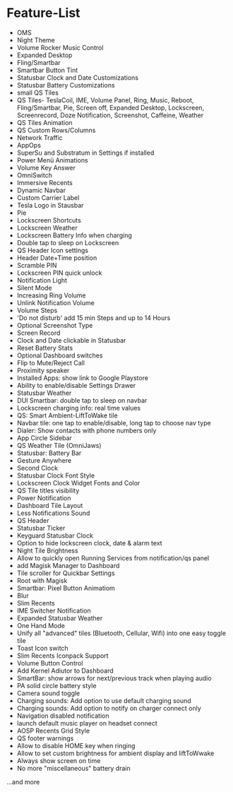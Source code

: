# Feature-List

- OMS
- Night Theme
- Volume Rocker Music Control
- Expanded Desktop
- Fling/Smartbar
- Smartbar Button Tint
- Statusbar Clock and Date Customizations
- Statusbar Battery Customizations
- small QS Tiles
- QS Tiles- TeslaCoil, IME, Volume Panel, Ring, Music, Reboot, Fling/Smartbar, Pie, Screen off, Expanded Desktop, Lockscreen, Screenrecord, Doze Notification, Screenshot, Caffeine, Weather
- QS Tiles Animation
- QS Custom Rows/Columns
- Network Traffic
- AppOps
- SuperSu and Substratum in Settings if installed
- Power Menü Animations
- Volume Key Answer
- OmniSwitch
- Immersive Recents
- Dynamic Navbar
- Custom Carrier Label
- Tesla Logo in Stausbar
- Pie
- Lockscreen Shortcuts
- Lockscreen Weather
- Lockscreen Battery Info when charging
- Double tap to sleep on Lockscreen
- QS Header Icon settings
- Header Date+Time position
- Scramble PIN
- Lockscreen PIN quick unlock
- Notification Light
- Silent Mode
- Increasing Ring Volume
- Unlink Notification Volume
- Volume Steps
- 'Do not disturb' add 15 min Steps and up to 14 Hours
- Optional Screenshot Type
- Screen Record
- Clock and Date clickable in Statusbar
- Reset Battery Stats
- Optional Dashboard switches
- Flip to Mute/Reject Call
- Proximity speaker
- Installed Apps: show link to Google Playstore
- Ability to enable/disable Settings Drawer
- Statusbar Weather
- DUI Smartbar: double tap to sleep on navbar
- Lockscreen charging info: real time values
- QS: Smart Ambient-LiftToWake tile
- Navbar tile: one tap to enable/disable, long tap to choose nav type
- Dialer: Show contacts with phone numbers only
- App Circle Sidebar
- QS Weather Tile (OmniJaws)
- Statusbar: Battery Bar
- Gesture Anywhere
- Second Clock
- Statusbar Clock Font Style
- Lockscreen Clock Widget Fonts and Color
- QS Tile titles visibility
- Power Notification
- Dashboard Tile Layout
- Less Notifications Sound
- QS Header
- Statusbar Ticker
- Keyguard Statusbar Clock
- Option to hide lockscreen clock, date & alarm text
- Night Tile Brightness
- Allow to quickly open Running Services from notification/qs panel
- add Magisk Manager to Dashboard
- Tile scroller for Quickbar Settings
- Root with Magisk
- Smartbar: Pixel Button Animatiom
- Blur
- Slim Recents
- IME Switcher Notification
- Expanded Statusbar Weather
- One Hand Mode
- Unify all "advanced" tiles (Bluetooth, Cellular, Wifi) into one easy toggle tile
- Toast Icon switch
- Slim Recents Iconpack Support
- Volume Button Control
- Add Kernel Adiutor to Dashboard
- SmartBar: show arrows for next/previous track when playing audio
- PA solid circle battery style
- Camera sound toggle
- Charging sounds: Add option to use default charging sound
- Charging sounds: Add option to notify on charger connect only
- Navigation disabled notification
- launch default music player on headset connect
- AOSP Recents Grid Style
- QS footer warnings
- Allow to disable HOME key when ringing
- Allow to set custom brightness for ambient display and liftToWwake
- Always show screen on time
- No more "miscellaneous" battery drain

...and more
